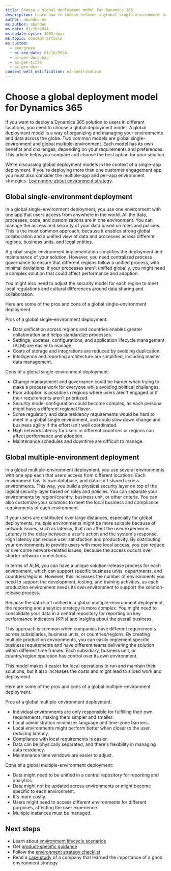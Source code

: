 ```yaml
---
title: Choose a global deployment model for Dynamics 365
description: Learn how to choose between a global single-environment or a global multiple-environment deployment model for your Dynamics 365 solution.
author: abunduc-ms
ms.author: abunduc
ms.date: 01/16/2024
ms.update-cycle: 1095-days
ms.topic: concept-article
ms.custom:
  - evergreen
  - ai-seo-date: 01/16/2024
  - ai-gen-docs-bap
  - ai-gen-title
  - ai-gen-desc
content_well_notification: AI-contribution
---
```


# Choose a global deployment model for Dynamics 365

If you want to deploy a Dynamics 365 solution to users in different locations, you need to choose a global deployment model. A global deployment model is a way of organizing and managing your environments and data across the globe. Two common models are global single-environment and global multiple-environment. Each model has its own benefits and challenges, depending on your requirements and preferences. This article helps you compare and choose the best option for your solution.

We're discussing global deployment models in the context of a single-app deployment. If you're deploying more than one customer engagement app, you must also consider the multiple-app and per-app environment strategies. [Learn more about environment strategy](environment-strategy-guidance-product.md#environment-app-strategy).

## Global single-environment deployment

In a global single-environment deployment, you use one environment with one app that users access from anywhere in the world. All the data, processes, code, and customizations are in one environment. You can manage the access and security of your data based on roles and policies. This is the most common approach, because it enables strong global collaboration and a unified view of data and processes across different regions, business units, and legal entities.

A global single-environment implementation simplifies the deployment and maintenance of your solution. However, you need centralized process governance to ensure that different regions follow a unified process, with minimal deviations. If your processes aren't unified globally, you might need a complex solution that could affect performance and adoption.

You might also need to adjust the security model for each region to meet local regulations and cultural differences around data sharing and collaboration.

Here are some of the pros and cons of a global single-environment deployment.

Pros of a global single-environment deployment:

- Data unification across regions and countries enables greater collaboration and helps standardize processes.
- Settings, updates, configurations, and application lifecycle management (ALM) are easier to manage.
- Costs of storage and integrations are reduced by avoiding duplication.
- Intelligence and reporting architecture are simplified, including master data management.

Cons of a global single-environment deployment:

- Change management and governance could be harder when trying to make a process work for everyone while avoiding political challenges.
- Poor adoption is possible in regions where users aren't engaged or if their requirements aren't prioritized.
- Security model configuration could become complex, as each persona might have a different regional flavor.
- Some regulatory and data residency requirements would be hard to meet in a global single environment, and could slow down change and business agility if the effort isn't well coordinated.
- High network latency for users in different countries or regions can affect performance and adoption.
- Maintenance schedules and downtime are difficult to manage.

## Global multiple-environment deployment

In a global multiple-environment deployment, you use several environments with one app each that users access from different locations. Each environment has its own database, and data isn't shared across environments. This way, you build a physical security layer on top of the logical security layer based on roles and policies. You can separate your environments by region/country, business unit, or other criteria. You can also customize your solutions to meet the local business and compliance requirements of each environment.

If your users are distributed over large distances, especially for global deployments, multiple environments might be more suitable because of network issues, such as latency, that can affect the user experience. Latency is the delay between a user's action and the system's response. High latency can reduce user satisfaction and productivity. By distributing your environments to provide users with more local access, you can reduce or overcome network-related issues, because the access occurs over shorter network connections.

In terms of ALM, you can have a unique solution-release process for each environment, which can support specific business units, departments, and countries/regions. However, this increases the number of environments you need to support the development, testing, and training activities, as each production environment needs its own environment to support the solution-release process.

Because the data isn't unified in a global multiple-environment deployment, the reporting and analytics strategy is more complex. You might need to consolidate your data in a central repository for reporting on key performance indicators (KPIs) and insights about the overall business.

This approach is common when companies have different requirements across subsidiaries, business units, or countries/regions. By creating multiple production environments, you can easily implement specific business requirements and have different teams delivering the solution within different time frames. Each subsidiary, business unit, or country/region operation has control over its own environment.

This model makes it easier for local operations to run and maintain their solutions, but it also increases the costs and might lead to siloed work and deployment.

Here are some of the pros and cons of a global multiple-environment deployment.

Pros of a global multiple-environment deployment:

- Individual environments are only responsible for fulfilling their own requirements, making them simpler and smaller.
- Local administration minimizes language and time-zone barriers.
- Local environments might perform better when closer to the user, reducing latency.
- Compliance with local requirements is easier.
- Data can be physically separated, and there's flexibility in managing data residency.
- Maintenance time windows are easier to adjust.

Cons of a global multiple-environment deployment:

- Data might need to be unified in a central repository for reporting and analytics.
- Data might not be updated across environments or might become specific to each environment.
- It's more costly.
- Users might need to access different environments for different purposes, affecting the user experience.
- Multiple instances must be managed.

## Next steps

- Learn about [environment lifecycle scenarios](environment-strategy-lifecycle-scenarios.md)
- Get [product-specific guidance](environment-strategy-guidance-product.md)
- Follow the [environment strategy checklist](environment-strategy-checklist.md)
- Read a [case study](environment-strategy-case-study.md) of a company that learned the importance of a good environment strategy
